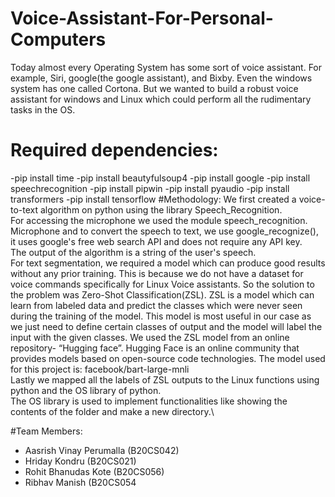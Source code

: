 # Voice-Assistant-For-Personal-Computers
Today almost every Operating System has some sort of voice assistant. For example, Siri, google(the google assistant), and Bixby. Even the windows system has one called Cortona. But we wanted to build a robust voice assistant for windows and Linux which could perform all the rudimentary tasks in the OS.
# Required dependencies:
-pip install time
-pip install beautyfulsoup4
-pip install google
-pip install speechrecognition
-pip install pipwin
-pip install pyaudio
-pip install transformers
-pip install tensorflow
#Methodology:
We first created a voice-to-text algorithm on python using the library Speech_Recognition.\
For accessing the microphone we used the module speech_recognition. Microphone and to convert the
speech to text, we use google_recognize(), it uses google's free web search API and does not require any
API key.\
The output of the algorithm is a string of the user's speech.\
For text segmentation, we required a model which can produce good results without any prior training.
This is because we do not have a dataset for voice commands specifically for Linux Voice assistants.
So the solution to the problem was Zero-Shot Classification(ZSL).
ZSL is a model which can learn from labeled data and predict the classes which were never seen during
the training of the model.
This model is most useful in our case as we just need to define certain classes of output and the model
will label the input with the given classes.
We used the ZSL model from an online repository- “Hugging face”. Hugging Face is an online community that provides models based on open-source code technologies.
The model used for this project is: facebook/bart-large-mnli \
Lastly we mapped all the labels of ZSL outputs to the Linux functions using python and the OS library of
python.\
The OS library is used to implement functionalities like showing the contents of the folder and make a
new directory.\

#Team Members:
- Aasrish Vinay Perumalla (B20CS042)
- Hriday Kondru (B20CS021)
- Rohit Bhanudas Kote (B20CS056)
- Ribhav Manish (B20CS054
